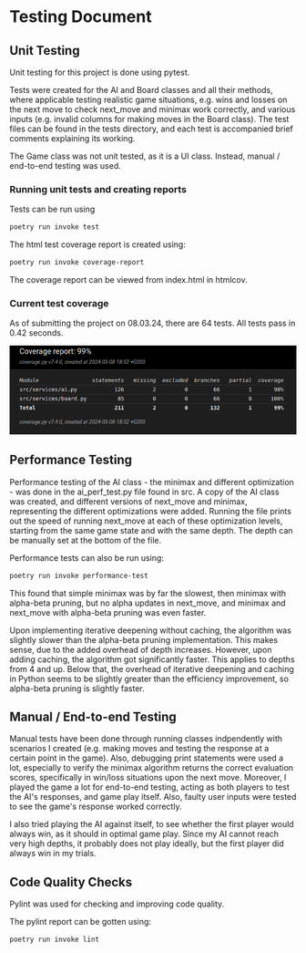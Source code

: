 # Testing Document

## Unit Testing

Unit testing for this project is done using pytest. 

Tests were created for the AI and Board classes and all their methods, where applicable testing realistic game situations, e.g. wins and losses on the next move to check next_move and minimax work correctly, and various inputs (e.g. invalid columns for making moves in the Board class). The test files can be found in the tests directory, and each test is accompanied brief comments explaining its working.

The Game class was not unit tested, as it is a UI class. Instead, manual / end-to-end testing was used.

### Running unit tests and creating reports

Tests can be run using 

```bash
poetry run invoke test
```

The html test coverage report is created using:

```bash
poetry run invoke coverage-report
```

The coverage report can be viewed from index.html in htmlcov.

### Current test coverage

As of submitting the project on 08.03.24, there are 64 tests. All tests pass in 0.42 seconds. 

![Test Coverage Report](https://github.com/lenbie/Connect4AI/blob/main/documentation/coverage-report.png)

## Performance Testing

Performance testing of the AI class - the minimax and different optimization - was done in the ai_perf_test.py file found in src. A copy of the AI class was created, and different versions of next_move and minimax, representing the different optimizations were added. Running the file prints out the speed of running next_move at each of these optimization levels, starting from the same game state and with the same depth. The depth can be manually set at the bottom of the file.

Performance tests can also be run using:

```bash
poetry run invoke performance-test
```

This found that simple minimax was by far the slowest, then minimax with alpha-beta pruning, but no alpha updates in next_move, and minimax and next_move with alpha-beta pruning was even faster. 

Upon implementing iterative deepening without caching, the algorithm was slightly slower than the alpha-beta pruning implementation. This makes sense, due to the added overhead of depth increases. However, upon adding caching, the algorithm got significantly faster. This applies to depths from 4 and up. Below that, the overhead of iterative deepening and caching in Python seems to be slightly greater than the efficiency improvement, so alpha-beta pruning is slightly faster.

## Manual / End-to-end Testing

Manual tests have been done through running classes indpendently with scenarios I created (e.g. making moves and testing the response at a certain point in the game). Also, debugging print statements were used a lot, especially to verify the minimax algorithm returns the correct evaluation scores, specifically in win/loss situations upon the next move. Moreover, I played the game a lot for end-to-end testing, acting as both players to test the AI's responses, and game play itself. Also, faulty user inputs were tested to see the game's response worked correctly.

I also tried playing the AI against itself, to see whether the first player would always win, as it should in optimal game play. Since my AI cannot reach very high depths, it probably does not play ideally, but the first player did always win in my trials. 


## Code Quality Checks
Pylint was used for checking and improving code quality.

The pylint report can be gotten using:

```bash
poetry run invoke lint
```